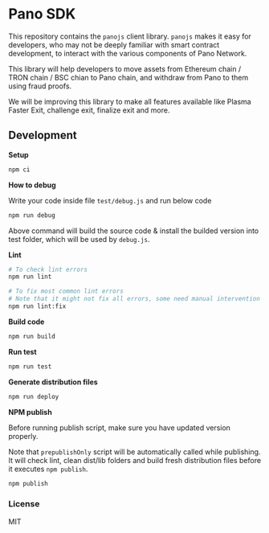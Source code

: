 # Pano SDK

This repository contains the `panojs` client library. `panojs` makes it easy for developers, who may not be deeply familiar with smart contract development, to interact with the various components of Pano Network.

This library will help developers to move assets from Ethereum chain / TRON chain / BSC chian to Pano chain, and withdraw from Pano to them using fraud proofs.

We will be improving this library to make all features available like Plasma Faster Exit, challenge exit, finalize exit and more.

## Development

**Setup**

```bash
npm ci
```

**How to debug**

Write your code inside file `test/debug.js` and run below code

```bash
npm run debug
```

Above command will build the source code & install the builded version into test folder, which will be used by `debug.js`.

**Lint**

```bash
# To check lint errors
npm run lint

# To fix most common lint errors
# Note that it might not fix all errors, some need manual intervention
npm run lint:fix
```

**Build code**

```bash
npm run build
```

**Run test**

```bash
npm run test
```

**Generate distribution files**

```bash
npm run deploy
```

**NPM publish**

Before running publish script, make sure you have updated version properly.

Note that `prepublishOnly` script will be automatically called while publishing. It will check lint, clean dist/lib folders and build fresh distribution files before it executes `npm publish`.

```bash
npm publish
```

### License

MIT
